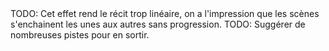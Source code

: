 <!-- Page: #349 Effet de linéarité -->

<adminonly>
  TODO: Cet effet rend le récit trop linéaire, on a l'impression que les scènes s'enchainent les unes aux autres sans progression.
</adminonly>

<adminonly>
  TODO: Suggérer de nombreuses pistes pour en sortir.
</adminonly>